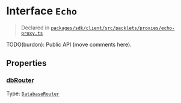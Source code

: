 # Interface `Echo`
> Declared in [`packages/sdk/client/src/packlets/proxies/echo-proxy.ts`]()

TODO(burdon): Public API (move comments here).
## Properties
### [dbRouter](https://github.com/dxos/dxos/blob/main/packages/sdk/client/src/packlets/proxies/echo-proxy.ts#L43)
Type: <code>[DatabaseRouter](/api/@dxos/client/classes/DatabaseRouter)</code>